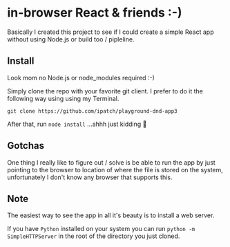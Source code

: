 # in-browser React & friends :-)

Basically I created this project to see if I could create a simple React app
without using Node.js or build too / pipleline.

## Install

Look mom no Node.js or node_modules required :-)

Simply clone the repo with your favorite git client. I prefer to do it the
following way using using my Terminal.

```
git clone https://github.com/ipatch/playground-dnd-app3
```

After that, run `node install` ...ahhh just kidding 🤡

## Gotchas

One thing I really like to figure out / solve is be able to run the app by just
pointing to the browser to location of where the file is stored on the system,
unfortunately I don't know any browser that supports this.

## Note

The easiest way to see the app in all it's beauty is to install a web server.

If you have `Python` installed on your system you can run `python -m
SimpleHTTPServer` in the root of the directory you just cloned.
